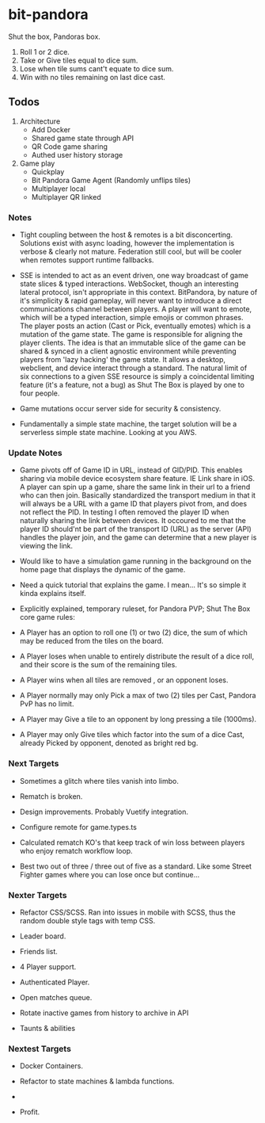 # bit-pandora

Shut the box, Pandoras box.

1. Roll 1 or 2 dice. 
2. Take or Give tiles equal to dice sum.
3. Lose when tile sums cant't equate to dice sum.
4. Win with no tiles remaining on last dice cast.

## Todos

1.  Architecture
    - Add Docker
    - Shared game state through API
    - QR Code game sharing
    - Authed user history storage
2.  Game play
    - Quickplay
    - Bit Pandora Game Agent (Randomly unflips tiles)
    - Multiplayer local
    - Multiplayer QR linked

### Notes

- Tight coupling between the host & remotes is a bit disconcerting. Solutions exist with async loading, however the implementation is verbose & clearly not mature. Federation still cool, but will be cooler when remotes support runtime fallbacks.

- SSE is intended to act as an event driven, one way broadcast of game state slices & typed interactions. WebSocket, though an interesting lateral protocol, isn't appropriate in this context. BitPandora, by nature of it's simplicity & rapid gameplay, will never want to introduce a direct communications channel between players. A player will want to emote, which will be a typed interaction, simple emojis or common phrases. The player posts an action (Cast or Pick, eventually emotes) which is a mutation of the game state. The game is responsible for aligning the player clients. The idea is that an immutable slice of the game can be shared & synced in a client agnostic environment while preventing players from 'lazy hacking' the game state. It allows a desktop, webclient, and device interact through a standard. The natural limit of six connections to a given SSE resource is simply a coincidental limiting feature (it's a feature, not a bug) as Shut The Box is played by one to four people.

- Game mutations occur server side for security & consistency.

- Fundamentally a simple state machine, the target solution will be a serverless simple state machine. Looking at you AWS.

### Update Notes

- Game pivots off of Game ID in URL, instead of GID/PID. This enables sharing via mobile device ecosystem share feature. IE Link share in iOS. A player can spin up a game, share the same link in their url to a friend who can then join. Basically standardized the transport medium in that it will always be a URL with a game ID that players pivot from, and does not reflect the PID. In testing I often removed the player ID when naturally sharing the link between devices. It occoured to me that the player ID should'nt be part of the transport ID (URL) as the server (API) handles the player join, and the game can determine that a new player is viewing the link.

- Would like to have a simulation game running in the background on the home page that displays the dynamic of the game.

- Need a quick tutorial that explains the game. I mean... It's so simple it kinda explains itself.

- Explicitly explained, temporary ruleset, for Pandora PVP; Shut The Box core game rules:

- A Player has an option to roll one (1) or two (2) dice, the sum of which may be reduced from the tiles on the board.
- A Player loses when unable to entirely distribute the result of a dice roll, and their score is the sum of the remaining tiles.
- A Player wins when all tiles are removed , or an opponent loses.
- A Player normally may only Pick a max of two (2) tiles per Cast, Pandora PvP has no limit.
- A Player may Give a tile to an opponent by long pressing a tile (1000ms).
- A Player may only Give tiles which factor into the sum of a dice Cast, already Picked by opponent, denoted as bright red bg.

### Next Targets

- Sometimes a glitch where tiles vanish into limbo.

- Rematch is broken.

- Design improvements. Probably Vuetify integration.

- Configure remote for game.types.ts

- Calculated rematch KO's that keep track of win loss between players who enjoy rematch workflow loop.

- Best two out of three / three out of five as a standard. Like some Street Fighter games where you can lose once but continue...

### Nexter Targets

- Refactor CSS/SCSS. Ran into issues in mobile with SCSS, thus the random double style tags with temp CSS.

- Leader board.

- Friends list.

- 4 Player support.

- Authenticated Player.

- Open matches queue.

- Rotate inactive games from history to archive in API

- Taunts & abilities

### Nextest Targets

- Docker Containers.

- Refactor to state machines & lambda functions.

-

- Profit.
